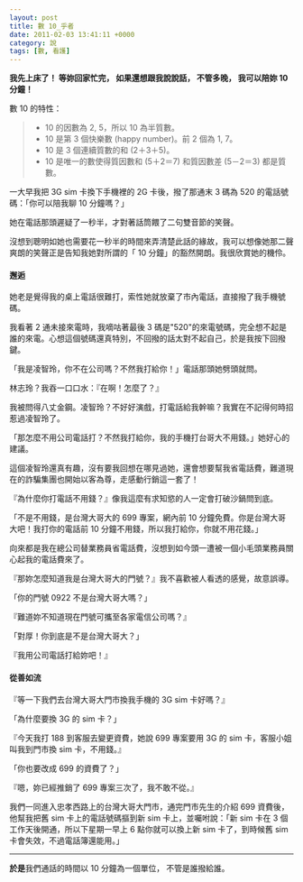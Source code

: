 ```yaml
---
layout: post
title: 數 10_乎者
date: 2011-02-03 13:41:11 +0000
category: 說
tags: [數, 看護]
---
```



**我先上床了！
等妳回家忙完，
如果還想跟我說說話，
不管多晚，
我可以陪妳 10 分鐘！**

數 10 的特性：
>- 10 的因數為 2, 5，所以 10 為半質數。
>- 10 是第 3 個快樂數 (happy number)。前 2 個為 1, 7。
>- 10 是 3 個連續質數的和 (2＋3＋5)。
>- 10 是唯一的數使得質因數和 (5＋2＝7) 和質因數差 (5－2＝3) 都是質數。

<!--more-->

一大早我把 3G sim 卡換下手機裡的 2G 卡後，撥了那通末 3 碼為 520 的電話號碼：「你可以陪我聊 10 分鐘嗎？」

她在電話那頭遲疑了一秒半，才對著話筒餵了二句雙音節的笑聲。

沒想到聰明如她也需要花一秒半的時間來弄清楚此話的緣故，我可以想像她那二聲爽朗的笑聲正是告知我她對所謂的「 10 分鐘」的豁然開朗。我很欣賞她的機伶。


#### 邂逅

她老是覺得我的桌上電話很難打，索性她就放棄了市內電話，直接撥了我手機號碼。

我看著 2 通未接來電時，我嘀咕著最後 3 碼是"520"的來電號碼，完全想不起是誰的來電。心想這個號碼還真特別，不回撥的話太對不起自己，於是我按下回撥鍵。

「我是凌智玲，你不在公司嗎？不然我打給你！」電話那頭她劈頭就問。

林志玲？我吞一口口水：『在啊！怎麼了？』

我被問得八丈金鋼。凌智玲？不好好演戲，打電話給我幹嘛？我實在不記得何時招惹過凌智玲了。

「那怎麼不用公司電話打？不然我打給你，我的手機打台哥大不用錢。」她好心的建議。

這個凌智玲還真有趣，沒有要我回想在哪見過她，還會想要幫我省電話費，難道現在的詐騙集團也開始以客為尊，走感動行銷這一套了！

『為什麼你打電話不用錢？』像我這麼有求知慾的人一定會打破沙鍋問到底。

「不是不用錢，是台灣大哥大的 699 專案，網內前 10 分鐘免費。你是台灣大哥大吧！我打你的電話前 10 分鐘不用錢，所以我打給你，你就不用花錢。」

向來都是我在總公司替業務員省電話費，沒想到如今頭一遭被一個小毛頭業務員關心起我的電話費來了。

『那妳怎麼知道我是台灣大哥大的門號？』我不喜歡被人看透的感覺，故意誤導。

「你的門號 0922 不是台灣大哥大嗎？」

『難道妳不知道現在門號可攜至各家電信公司嗎？』

「對厚！你到底是不是台灣大哥大？」

『我用公司電話打給妳吧！』


#### 從善如流

『等一下我們去台灣大哥大門市換我手機的 3G sim 卡好嗎？』

「為什麼要換 3G 的 sim 卡？」

『今天我打 188 到客服去變更資費，她說 699 專案要用 3G 的 sim 卡，客服小姐叫我到門市換 sim 卡，不用錢。』

「你也要改成 699 的資費了？」

『嗯，妳已經推銷了 699 專案三次了，我不敢不從。』

我們一同進入忠孝西路上的台灣大哥大門市，通完門市先生的介紹 699 資費後，他幫我把舊 sim 卡上的電話號碼摳到新 sim 卡上，並囑咐說：「新 sim 卡在 3 個工作天後開通，所以下星期一早上 6 點你就可以換上新 sim 卡了，到時候舊 sim 卡會失效，不過電話簿還能用。」


***

**於是**我們通話的時間以 10 分鐘為一個單位，
不管是誰撥給誰。
